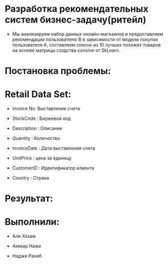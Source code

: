 # Разработка рекомендательных систем бизнес-задачу(ритейл)
* Мы анализируем набор данных онлайн-магазинов и предоставляем рекомендации пользователю B в зависимости от модели покупок пользователя A, составляем список из 10 лучших похожих товаров на основе матрицы сходства consine от SkLearn.

# Постановка проблемы:


# Retail Data Set:
* Invoice No: Выставление счета

* StockCode : Биржевой код

* Description : Описание

* Quantity : Количество

* InvoiceDate : Дата выставления счета

* UnitPrice : цена за единицу

* CustomerID : Идентификатор клиента

* Country : Страна

# Результат:


# Выполнили:
* Али Хезам

* Аммар Нажи 

* Наджи Рахиб 
